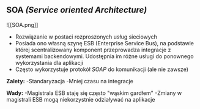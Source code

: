 ## SOA *(Service oriented Architecture)*
![[SOA.png]]
- Rozwiązanie w postaci rozproszonych usług sieciowych
- Posiada ono własną szynę ESB (Enterprise Service Bus), na podstawie której scentralizowany komponent przeprowadza integracje z systemami backendowymi. Udostępnia im różne usługi do ponownego wykorzystania dla aplikacji 
- Często wykorzystuje protokół *SOAP*  do komunikacji (ale nie zawsze)

**Zalety:**
-Standaryzacja
-Mniej czasu na integracje


**Wady:**
-Magistrala ESB staję się często "wąskim gardłem"
-Zmiany w magistrali ESB mogą niekorzystnie odziaływać na aplikacje 
